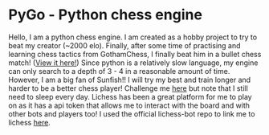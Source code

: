 # PyGo - Python chess engine
Hello, I am a python chess engine. I am created as a hobby project to try to beat my creator (~2000 elo). Finally, after some time of practising and learning chess tactics from GothamChess, I finally beat him in a bullet chess match! (<a href="https://lichess.org/V7td62gRmiOj">View it here!</a>) Since python is a relatively slow language, my engine can only search to a depth of 3 - 4 in a reasonable amount of time. However, I am a big fan of Sunfish!! I will try my best and train longer and harder to be a better chess player! Challenge me <a href="https://lichess.org/@/Ofish">here</a> but note that I still need to sleep every day. Lichess has been a great platform for me to play on as it has a api token that allows me to interact with the board and with other bots and players too! I used the official lichess-bot repo to link me to lichess <a href="https://github.com/lichess-bot-devs/lichess-bot">here</a>.
